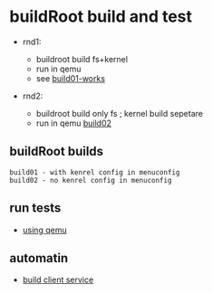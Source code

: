 # buildRoot build and test

* rnd1: 
	* buildroot build fs+kernel
	* run in qemu 
	* see [build01-works](build01.md)

* rnd2: 
	* buildroot build only fs ; kernel build sepetare 
	* run in qemu [build02](build02.md)

##  buildRoot builds

```
build01	- with kenrel config in menuconfig
build02	- no kenrel config in menuconfig
```

## run tests
* [using qemu](qemu.md)

## automatin

* [build client service](makeFileMagic/readme.md)

